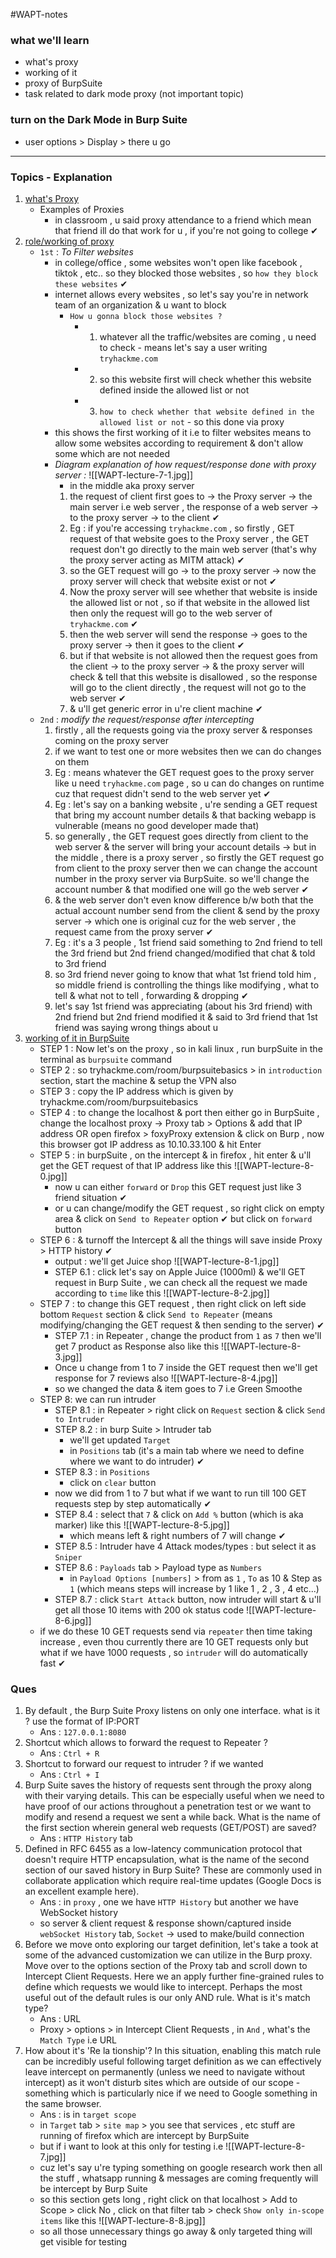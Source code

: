 #WAPT-notes  

### what we'll learn
- what's proxy
- working of it
- proxy of BurpSuite
- task related to dark mode proxy (not important topic)

### turn on the Dark Mode in Burp Suite
- user options > Display > there u go

---

### Topics - Explanation

1) <u>what's Proxy</u>
	- Examples of Proxies
		- in classroom , u said proxy attendance to a friend which mean that friend ill do that work for u , if you're not going to college ✔
2) <u>role/working of proxy</u>
	- `1st` : *To Filter websites*
		- in college/office , some websites won't open like facebook , tiktok , etc.. so they blocked those websites , so `how they block these websites` ✔
		- internet allows every websites , so let's say you're in network team of an organization & u want to block  
			 - `How u gonna block those websites ?`
				- 1) whatever all the traffic/websites are coming , u need to check - means let's say a user writing `tryhackme.com`
				- 2) so this website first will check whether this website defined inside the allowed list or not
				- 3) `how to check whether that website defined in the allowed list or not` - so this done via proxy
		- this shows the first working of it i.e to filter websites means to allow some websites according to requirement & don't allow some which are not needed
		- *Diagram explanation of how request/response done with proxy server :* ![[WAPT-lecture-7-1.jpg]]
			- in the middle aka proxy server
			1) the request of client first goes to -> the Proxy server -> the main server i.e web server , the response of a web server  -> to the proxy server -> to the client ✔
			2) Eg : if you're accessing `tryhackme.com` , so firstly , GET request of that website goes to the Proxy server , the GET request don't go directly to the main web server (that's why the proxy server acting as MITM attack) ✔
			3) so the GET request will go -> to the proxy server -> now the proxy server will check that website exist or not ✔
			4) Now the proxy server will see whether that website is inside the allowed list or not , so if that website in the allowed list then only the request will go to the web server of `tryhackme.com`  ✔
			5) then the web server will send the response -> goes to the proxy server -> then it goes to the client ✔ 
			6) but if that website is not allowed then the request goes from the client -> to the proxy server -> & the proxy server will check & tell that this website is disallowed , so the response will go to the client directly , the request will not go to the web server ✔ 
			7) & u'll get generic error in u're client machine ✔
	- `2nd` : *modify the request/response after intercepting*
		1) firstly , all the requests going via the proxy server & responses coming on the proxy server
		2) if we want to test one or more websites then we can do changes on them
		3) Eg : means whatever the GET request goes to the proxy server like u need `tryhackme.com` page , so u can do changes on runtime cuz that request didn't send to the web server yet ✔
		4) Eg : let's say on a banking website , u're sending a GET request that bring my account number details & that backing webapp is vulnerable (means no good developer made that)
		5) so generally , the GET request goes directly from client to the web server & the server will bring your account details -> but in the middle , there is a proxy server , so firstly the GET request go from client to the proxy server then we can change the account number in the proxy server via BurpSuite. so we'll change the account number & that modified one will go the web server ✔
		6) & the web server don't even know difference b/w both that the actual account number send from the client & send by the proxy server -> which one is original cuz for the web server , the request came from the proxy server ✔
		7) Eg : it's a 3 people , 1st friend said something to 2nd friend to tell the 3rd friend but 2nd friend changed/modified that chat & told to 3rd friend 
		8) so 3rd friend never going to know that what 1st friend told him , so middle friend is controlling the things like modifying , what to tell & what not to tell , forwarding & dropping ✔
		9) let's say 1st friend was appreciating (about his 3rd friend) with 2nd friend but 2nd friend modified it & said to 3rd friend that 1st friend was saying wrong things about u
3) <u>working of it in BurpSuite</u>
	- STEP 1 : Now let's on the proxy , so in kali linux , run burpSuite in the terminal as `burpsuite` command
	- STEP 2 : so tryhackme.com/room/burpsuitebasics > in `introduction` section, start the machine & setup the VPN also
	- STEP 3 : copy the IP address which is given by tryhackme.com/room/burpsuitebasics
	- STEP 4 : to change the localhost & port then either go in BurpSuite , change the localhost proxy -> Proxy tab > Options & add that IP address OR open firefox > foxyProxy extension & click on Burp , now this browser got IP address as 10.10.33.100 & hit Enter
	- STEP 5 : in burpSuite , on the intercept & in firefox , hit enter & u'll get the GET request of that IP address like this ![[WAPT-lecture-8-0.jpg]]
		- now u can either `forward`  or `Drop` this GET request just like 3 friend situation ✔
		- or u can change/modify the GET request , so right click on empty area & click on `Send to Repeater` option ✔ but click on `forward` button
	- STEP 6 : & turnoff the Intercept & all the things will save inside Proxy > HTTP history ✔
		- output : we'll get Juice shop ![[WAPT-lecture-8-1.jpg]]
		- STEP 6.1 : click let's say on Apple Juice (1000ml) & we'll GET request in Burp Suite , we can check all the request we made according to `time` like this ![[WAPT-lecture-8-2.jpg]]
	- STEP 7 : to change this GET request , then right click on left side bottom `Request` section & click `Send to Repeater` (means modifying/changing the GET request & then sending to the server) ✔
		- STEP 7.1  : in Repeater , change the product from `1` as `7` then we'll get 7 product as Response also like this ![[WAPT-lecture-8-3.jpg]]
		- Once u change from 1 to 7 inside the GET request then we'll get response for 7 reviews also ![[WAPT-lecture-8-4.jpg]]
		- so we changed the data & item goes to 7 i.e Green Smoothe
	- STEP 8: we can run intruder  
		- STEP 8.1 : in Repeater > right click on `Request` section & click `Send to Intruder`
		- STEP 8.2 : in burp Suite > Intruder tab
			- we'll get updated `Target` 
			- in `Positions` tab (it's a main tab where we need to define where we want to do intruder) ✔
		- STEP 8.3 : in `Positions` 
			- click on `clear` button
		- now we did from 1 to 7 but what if we want to run till 100 GET requests step by step automatically ✔
		- STEP 8.4 : select that `7` & click on `Add %` button (which is aka marker) like this ![[WAPT-lecture-8-5.jpg]]
			- which means left & right numbers of 7 will change ✔
		- STEP 8.5 : Intruder have 4 Attack modes/types : but select it as `Sniper`
		- STEP 8.6 : `Payloads` tab > Payload type as `Numbers` 
			- in `Payload Options [numbers]` > from as `1` , `To` as 10 & Step as `1` (which means steps will increase by 1 like 1 , 2 , 3 , 4 etc...)
		- STEP 8.7 : click `Start Attack` button, now intruder will start & u'll get all those 10 items with 200 ok status code ![[WAPT-lecture-8-6.jpg]]
	- if we do these 10 GET requests send via `repeater` then time taking increase , even thou currently there are 10 GET requests only but what if we have 1000 requests , so `intruder` will do automatically fast ✔

### Ques

1) By default , the Burp Suite Proxy listens on only one interface. what is it ? use the format of IP:PORT 
	- Ans : `127.0.0.1:8080`
2) Shortcut which allows to forward the request to Repeater ?
	- Ans : `Ctrl + R`
3) Shortcut to forward our request to intruder ? if we wanted
	- Ans : `Ctrl + I`
4) Burp Suite saves the history of requests sent through the proxy along with their varying details. This can be especially useful when we need to have proof of our actions throughout a penetration test or we want to modify and resend a request we sent a while back. What is the name of the first section wherein general web requests (GET/POST) are saved? 
	- Ans : `HTTP History` tab
5) Defined in RFC 6455 as a low-latency communication protocol that doesn't require HTTP encapsulation, what is the name of the second section of our saved history in Burp Suite? These are commonly used in collaborate application which require real-time updates (Google Docs is an excellent example here). 
	- Ans : in `proxy` , one we have `HTTP History` but another we have WebSocket history
	- so server & client request & response shown/captured inside `webSocket History` tab, `Socket`  -> used to make/build connection
6) Before we move onto exploring our target definition, let's take a took at some of the advanced customization we can utilize in the Burp proxy. Move over to the options section of the Proxy tab and scroll down to Intercept Client Requests. Here we an apply further fine-grained rules to define which requests we would like to intercept. Perhaps the most useful out of the default rules is our only AND rule. What is it's match type? 
	- Ans : URL
	- Proxy > options > in Intercept Client Requests , in `And` , what's the `Match Type` i.e URL
7) How about it's 'Re la tionship'? In this situation, enabling this match rule can be incredibly useful following target definition as we can effectively leave intercept on permanently (unless we need to navigate without intercept) as it won't disturb sites which are outside of our scope - something which is particularly nice if we need to Google something in the same browser. 
	- Ans : is in `target scope`
	- in `Target` tab > `site map` > you see that services , etc stuff are running of firefox which are intercept by BurpSuite
	- but if i want to look at this only for testing i.e ![[WAPT-lecture-8-7.jpg]]
	- cuz let's say u're typing something on google research work then all the stuff , whatsapp running & messages are coming frequently will be intercept by Burp Suite 
	- so this section gets long , right click on that localhost > Add to Scope > click No , click on that filter tab > check `Show only in-scope items` like this ![[WAPT-lecture-8-8.jpg]]
	- so all those unnecessary things go away & only targeted thing will get visible for testing


